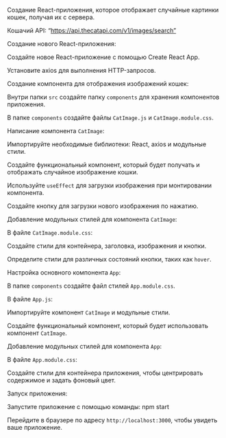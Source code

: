 Создание React-приложения, которое отображает случайные картинки кошек, получая их с сервера.


Кошачий API: “https://api.thecatapi.com/v1/images/search”


Создание нового React-приложения:

Создайте новое React-приложение с помощью Create React App.


Установите axios для выполнения HTTP-запросов.


Создание компонента для отображения изображений кошек:

Внутри папки `src` создайте папку `components` для хранения компонентов приложения.


В папке `components` создайте файлы `CatImage.js` и `CatImage.module.css`.


Написание компонента `CatImage`:

Импортируйте необходимые библиотеки: React, axios и модульные стили.


Создайте функциональный компонент, который будет получать и отображать случайное изображение кошки.


Используйте `useEffect` для загрузки изображения при монтировании компонента.


Создайте кнопку для загрузки нового изображения по нажатию.


Добавление модульных стилей для компонента `CatImage`:

В файле `CatImage.module.css`:


Создайте стили для контейнера, заголовка, изображения и кнопки.


Определите стили для различных состояний кнопки, таких как `hover`.


Настройка основного компонента `App`:

В папке `components` создайте файл стилей `App.module.css`.


В файле `App.js`:


Импортируйте компонент `CatImage` и модульные стили.


Создайте функциональный компонент, который будет использовать компонент `CatImage`.


Добавление модульных стилей для компонента `App`:

В файле `App.module.css`:


Создайте стили для контейнера приложения, чтобы центрировать содержимое и задать фоновый цвет.


Запуск приложения:

Запустите приложение с помощью команды: npm start


Перейдите в браузере по адресу `http://localhost:3000`, чтобы увидеть ваше приложение.